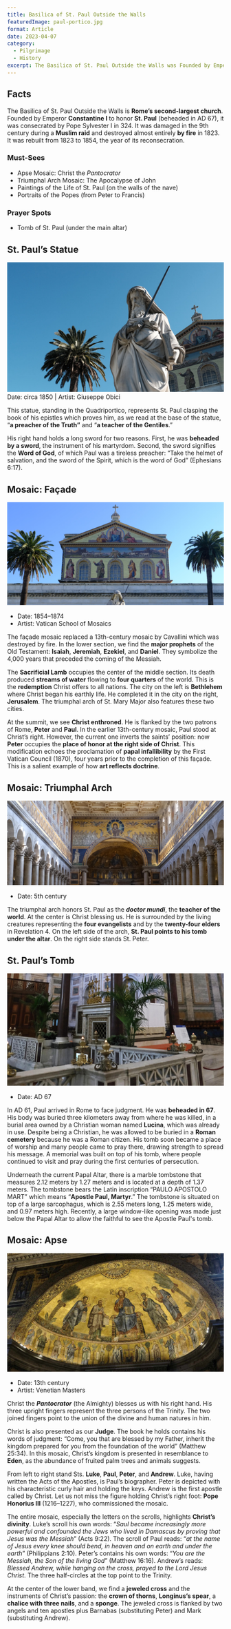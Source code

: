 ```yaml
---
title: Basilica of St. Paul Outside the Walls
featuredImage: paul-portico.jpg
format: Article
date: 2023-04-07
category:
  - Pilgrimage
  - History
excerpt: The Basilica of St. Paul Outside the Walls was Founded by Emperor Constantine I to honor St. Paul (beheaded in AD 67). Its highlights are Apse Mosaic (Christ the Pantocrator), Triumphal Arch Mosaic (The Apocalypse of John), Paintings of the Life of Paul, Portraits of the Popes, and the tomb of Paul.
---
```

## Facts

The Basilica of St. Paul Outside the Walls is **Rome’s second-largest church**. Founded by Emperor **Constantine I** to honor **St. Paul** (beheaded in AD 67), it was consecrated by Pope Sylvester I in 324. It was damaged in the 9th century during a **Muslim raid** and destroyed almost entirely **by fire** in 1823. It was rebuilt from 1823 to 1854, the year of its reconsecration.

### Must-Sees

-   Apse Mosaic: Christ the *Pantocrator*
-   Triumphal Arch Mosaic: The Apocalypse of John
-   Paintings of the Life of St. Paul (on the walls of the nave)
-   Portraits of the Popes (from Peter to Francis)

### Prayer Spots

-   Tomb of St. Paul (under the main altar)

## St. Paul’s Statue
![rome saint paul outside the walls statue quadriportico holding sword book epistles](paul-statue.jpg)
Date: circa 1850 | Artist: Giuseppe Obici

This statue, standing in the Quadriportico, represents St. Paul clasping the book of his epistles which proves him, as we read at the base of the statue, “**a preacher of the Truth”** and “**a teacher of the Gentiles**.”

His right hand holds a long sword for two reasons. First, he was **beheaded by a sword**, the instrument of his martyrdom. Second, the sword signifies the **Word of God**, of which Paul was a tireless preacher: “Take the helmet of salvation, and the sword of the Spirit, which is the word of God” (Ephesians 6:17).

## Mosaic: Façade
 ![rome saint paul outside the walls mosaic facade façade](paul-facade.jpg)
- Date: 1854–1874
- Artist: Vatican School of Mosaics

The façade mosaic replaced a 13th-century mosaic by Cavallini which was destroyed by fire. In the lower section, we find the **major prophets** of the Old Testament: **Isaiah**, **Jeremiah**, **Ezekiel**, and **Daniel**. They symbolize the 4,000 years that preceded the coming of the Messiah.

The **Sacrificial Lamb** occupies the center of the middle section. Its death produced **streams of water** flowing to **four quarters** of the world. This is the **redemption** Christ offers to all nations. The city on the left is **Bethlehem** where Christ began his earthly life. He completed it in the city on the right, **Jerusalem**. The triumphal arch of St. Mary Major also features these two cities.

At the summit, we see **Christ enthroned**. He is flanked by the two patrons of Rome, **Peter** and **Paul**. In the earlier 13th-century mosaic, Paul stood at Christ’s right. However, the current one inverts the saints’ position: now **Peter** occupies the **place of honor at the right side of Christ**. This modification echoes the proclamation of **papal infallibility** by the First Vatican Council (1870), four years prior to the completion of this façade. This is a salient example of how **art reflects doctrine**.

## Mosaic: Triumphal Arch
![rome saint paul outside the walls mosaic triumphal arch doctor mundi revelation elders](paul-arch.jpg)
- Date: 5th century

The triumphal arch honors St. Paul as the ***doctor mundi***, the **teacher of the world**. At the center is Christ blessing us. He is surrounded by the living creatures representing the **four evangelists** and by the **twenty-four elders** in Revelation 4. On the left side of the arch, **St. Paul points to his tomb under the altar**. On the right side stands St. Peter.

## St. Paul’s Tomb
![rome saint paul outside the walls tomb papal altar](paul-tomb.jpg)
- Date: AD 67

In AD 61, Paul arrived in Rome to face judgment. He was **beheaded in 67**. His body was buried three kilometers away from where he was killed, in a burial area owned by a Christian woman named **Lucina**, which was already in use. Despite being a Christian, he was allowed to be buried in a **Roman cemetery** because he was a Roman citizen. His tomb soon became a place of worship and many people came to pray there, drawing strength to spread his message. A memorial was built on top of his tomb, where people continued to visit and pray during the first centuries of persecution.

Underneath the current Papal Altar, there is a marble tombstone that measures 2.12 meters by 1.27 meters and is located at a depth of 1.37 meters. The tombstone bears the Latin inscription “PAULO APOSTOLO MART” which means “**Apostle Paul, Martyr**.” The tombstone is situated on top of a large sarcophagus, which is 2.55 meters long, 1.25 meters wide, and 0.97 meters high. Recently, a large window-like opening was made just below the Papal Altar to allow the faithful to see the Apostle Paul's tomb.

## Mosaic: Apse
![rome saint paul outside the walls mosaic apse pantocrator luke peter andrew](paul-apse.jpg)
- Date: 13th century
- Artist: Venetian Masters

Christ the ***Pantocrator*** (the Almighty) blesses us with his right hand. His three upright fingers represent the three persons of the Trinity. The two joined fingers point to the union of the divine and human natures in him.

Christ is also presented as our **Judge**. The book he holds contains his words of judgment: “Come, you that are blessed by my Father, inherit the kingdom prepared for you from the foundation of the world” (Matthew 25:34). In this mosaic, Christ’s kingdom is presented in resemblance to **Eden**, as the abundance of fruited palm trees and animals suggests.

From left to right stand Sts. **Luke**, **Paul**, **Peter**, and **Andrew**. Luke, having written the Acts of the Apostles, is Paul’s biographer. Peter is depicted with his characteristic curly hair and holding the keys. Andrew is the first apostle called by Christ. Let us not miss the figure holding Christ’s right foot: **Pope Honorius III** (1216–1227), who commissioned the mosaic.

The entire mosaic, especially the letters on the scrolls, highlights **Christ’s divinity**. Luke’s scroll his own words: “*Saul became increasingly more powerful and confounded the Jews who lived in Damascus by proving that Jesus was the Messiah*” (Acts 9:22). The scroll of Paul reads: “*at the name of Jesus every knee should bend, in heaven and on earth and under the earth*” (Philippians 2:10). Peter’s contains his own words: “*You are the Messiah, the Son of the living God*” (Matthew 16:16). Andrew’s reads: *Blessed Andrew, while hanging on the cross, prayed to the Lord Jesus Christ*. The three half-circles at the top point to the Trinity.

At the center of the lower band, we find a **jeweled cross** and the instruments of Christ’s passion: the **crown of thorns**, **Longinus’s spear**, a **chalice with three nails**, and a **sponge**. The jeweled cross is flanked by two angels and ten apostles plus Barnabas (substituting Peter) and Mark (substituting Andrew).
